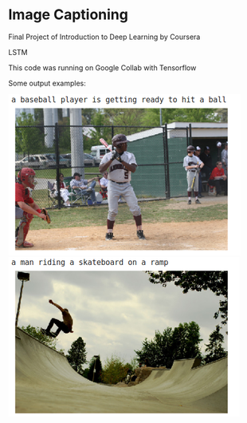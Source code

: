 # Image Captioning
Final Project of Introduction to Deep Learning by Coursera

LSTM

This code was running on Google Collab with Tensorflow

Some output examples:

![alt text](img/img1.png)
![alt text](img/img2.png)
